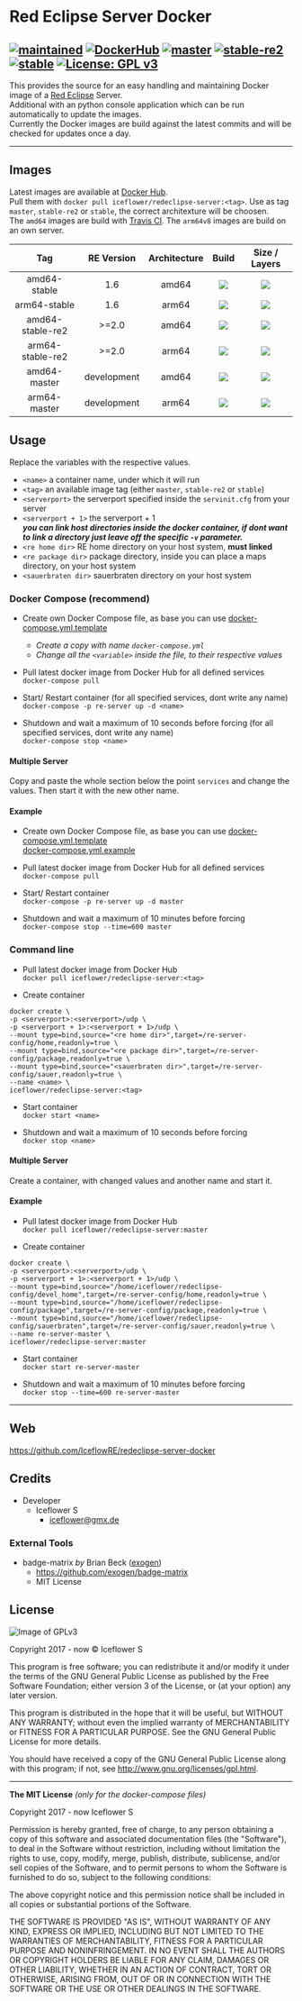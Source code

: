 # Red Eclipse Server Docker
[![maintained](https://img.shields.io/badge/maintained-yes-brightgreen.svg)][github]
[![DockerHub](https://img.shields.io/badge/Docker_Hub--FF69A4.svg?style=social)][docker hub]
[![master](https://badges.herokuapp.com/travis.com/IceflowRE/redeclipse-server-docker?env=BRANCH=master&label=master)][travis ci]
[![stable-re2](https://badges.herokuapp.com/travis.com/IceflowRE/redeclipse-server-docker?env=BRANCH=stable-re2&label=stable-re2)][travis ci]
[![stable](https://badges.herokuapp.com/travis.com/IceflowRE/redeclipse-server-docker?env=BRANCH=stable&label=stable)][travis ci]
[![License: GPL v3](https://img.shields.io/badge/License-GPL%20v3-blue.svg)](https://www.gnu.org/licenses/gpl-3.0)
---

This provides the source for an easy handling and maintaining Docker image of a [Red Eclipse](https://redeclipse.net/) Server.  
Additional with an python console application which can be run automatically to update the images.  
Currently the Docker images are build against the latest commits and will be checked for updates once a day.

---

## Images
Latest images are available at [Docker Hub][docker hub].  
Pull them with `docker pull iceflower/redeclipse-server:<tag>`. Use as tag `master`, `stable-re2` or `stable`, the correct architexture will be choosen.  
The `amd64` images are build with [Travis CI][travis ci]. The `arm64v8` images are build on an own server.

|        Tag       |  RE Version | Architecture |                Build                |                      Size / Layers                    |
|:----------------:|:-----------:|:------------:|:-----------------------------------:|:-----------------------------------------------------:|
|   amd64-stable   |      1.6    |     amd64    |   [![][travis stable]][travis ci]   |         [![][mbadge stable]][mbadge stable l]         |
|   arm64-stable   |      1.6    |     arm64    |       [![][no build]][github]       |     [![][mbadge arm stable]][mbadge arm stable l]     |
| amd64-stable-re2 |    \>=2.0   |     amd64    | [![][travis stable-re2]][travis ci] |     [![][mbadge stable-re2]][mbadge stable-re2 l]     |
| arm64-stable-re2 |    \>=2.0   |     arm64    |       [![][no build]][github]       | [![][mbadge arm stable-re2]][mbadge arm stable-re2 l] |
|   amd64-master   | development |     amd64    |  [![][travis master]][travis ci]    |         [![][mbadge master]][mbadge master l]         |
|   arm64-master   | development |     arm64    |       [![][no build]][github]       |     [![][mbadge arm master]][mbadge arm master l]     |

## Usage
Replace the variables with the respective values.

  - `<name>` a container name, under which it will run
  - `<tag>` an available image tag (either `master`, `stable-re2` or `stable`)
  - `<serverport>` the serverport specified inside the `servinit.cfg` from your server
  - `<serverport + 1>` the serverport + 1  
  ***you can link host directories inside the docker container, if dont want to link a directory just leave off the specific `-v` parameter.***
  - `<re home dir>` RE home directory on your host system, **must linked**
  - `<re package dir>` package directory, inside you can place a maps directory, on your host system
  - `<sauerbraten dir>` sauerbraten directory on your host system

### Docker Compose (recommend)
- Create own Docker Compose file, as base you can use [docker-compose.yml.template](./docker-compose.yml.template)  
  - *Create a copy with name `docker-compose.yml`*
  - *Change all the `<variable>` inside the file, to their respective values*

- Pull latest docker image from Docker Hub for all defined services  
`docker-compose pull`

- Start/ Restart container (for all specified services, dont write any name)  
`docker-compose -p re-server up -d <name>`

- Shutdown and wait a maximum of 10 seconds before forcing (for all specified services, dont write any name)  
`docker-compose stop <name>`

#### Multiple Server
Copy and paste the whole section below the point `services` and change the values. Then start it with the new other name.

#### Example
- Create own Docker Compose file, as base you can use [docker-compose.yml.template](./docker-compose.yml.template)  
[docker-compose.yml.example](./docker-compose.yml.example)

- Pull latest docker image from Docker Hub for all defined services  
`docker-compose pull`

- Start/ Restart container  
`docker-compose -p re-server up -d master`

- Shutdown and wait a maximum of 10 minutes before forcing  
`docker-compose stop --time=600 master`

### Command line
- Pull latest docker image from Docker Hub  
`docker pull iceflower/redeclipse-server:<tag>`

- Create container  
```
docker create \
-p <serverport>:<serverport>/udp \
-p <serverport + 1>:<serverport + 1>/udp \
--mount type=bind,source="<re home dir>",target=/re-server-config/home,readonly=true \
--mount type=bind,source="<re package dir>",target=/re-server-config/package,readonly=true \
--mount type=bind,source="<sauerbraten dir>",target=/re-server-config/sauer,readonly=true \
--name <name> \
iceflower/redeclipse-server:<tag>
```

- Start container  
`docker start <name>`

- Shutdown and wait a maximum of 10 seconds before forcing  
`docker stop <name>`

#### Multiple Server
Create a container, with changed values and another name and start it.

#### Example
- Pull latest docker image from Docker Hub  
`docker pull iceflower/redeclipse-server:master`

- Create container  
```
docker create \
-p <serverport>:<serverport>/udp \
-p <serverport + 1>:<serverport + 1>/udp \
--mount type=bind,source="/home/iceflower/redeclipse-config/devel_home",target=/re-server-config/home,readonly=true \
--mount type=bind,source="/home/iceflower/redeclipse-config/package",target=/re-server-config/package,readonly=true \
--mount type=bind,source="/home/iceflower/redeclipse-config/sauerbraten",target=/re-server-config/sauer,readonly=true \
--name re-server-master \
iceflower/redeclipse-server:master
```

- Start container  
`docker start re-server-master`

- Shutdown and wait a maximum of 10 minutes before forcing  
`docker stop --time=600 re-server-master`

---

## Web
https://github.com/IceflowRE/redeclipse-server-docker

## Credits
- Developer
  - Iceflower S
    - iceflower@gmx.de

### External Tools
- badge-matrix *by* Brian Beck ([exogen](https://github.com/exogen))
    - https://github.com/exogen/badge-matrix
    - MIT License

## License
![Image of GPLv3](http://www.gnu.org/graphics/gplv3-127x51.png)

Copyright 2017 - now © Iceflower S

This program is free software; you can redistribute it and/or modify it under the terms of the GNU General Public License as published by the Free Software Foundation; either version 3 of the License, or (at your option) any later version.

This program is distributed in the hope that it will be useful, but WITHOUT ANY WARRANTY; without even the implied warranty of MERCHANTABILITY or FITNESS FOR A PARTICULAR PURPOSE. See the GNU General Public License for more details.

You should have received a copy of the GNU General Public License along with this program; if not, see <http://www.gnu.org/licenses/gpl.html>.

---

**The MIT License** *(only for the docker-compose files)*

Copyright 2017 - now Iceflower S

Permission is hereby granted, free of charge, to any person obtaining a copy of this software and associated documentation files (the "Software"), to deal in the Software without restriction, including without limitation the rights to use, copy, modify, merge, publish, distribute, sublicense, and/or sell copies of the Software, and to permit persons to whom the Software is furnished to do so, subject to the following conditions:

The above copyright notice and this permission notice shall be included in all copies or substantial portions of the Software.

THE SOFTWARE IS PROVIDED "AS IS", WITHOUT WARRANTY OF ANY KIND, EXPRESS OR IMPLIED, INCLUDING BUT NOT LIMITED TO THE WARRANTIES OF MERCHANTABILITY, FITNESS FOR A PARTICULAR PURPOSE AND NONINFRINGEMENT. IN NO EVENT SHALL THE AUTHORS OR COPYRIGHT HOLDERS BE LIABLE FOR ANY CLAIM, DAMAGES OR OTHER LIABILITY, WHETHER IN AN ACTION OF CONTRACT, TORT OR OTHERWISE, ARISING FROM, OUT OF OR IN CONNECTION WITH THE SOFTWARE OR THE USE OR OTHER DEALINGS IN THE SOFTWARE.

[travis ci]: https://travis-ci.com/IceflowRE/redeclipse-server-docker
[github]: https://github.com/IceflowRE/redeclipse-server-docker
[docker hub]: https://hub.docker.com/r/iceflower/redeclipse-server
[no build]: https://img.shields.io/badge/build-inaccessible-lightgrey.svg
[travis stable]: https://badges.herokuapp.com/travis.com/IceflowRE/redeclipse-server-docker?env=BRANCH=stable&label=build
[travis stable-re2]: https://badges.herokuapp.com/travis.com/IceflowRE/redeclipse-server-docker?env=BRANCH=stable-re2&label=build
[travis master]: https://badges.herokuapp.com/travis.com/IceflowRE/redeclipse-server-docker?env=BRANCH=master&label=build
[mbadge stable]: https://images.microbadger.com/badges/image/iceflower/redeclipse-server:amd64-stable.svg
[mbadge stable l]: https://microbadger.com/images/iceflower/redeclipse-server:amd64-stable
[mbadge stable-re2]: https://images.microbadger.com/badges/image/iceflower/redeclipse-server:amd64-stable-re2.svg
[mbadge stable-re2 l]: https://microbadger.com/images/iceflower/redeclipse-server:amd64-stable-re2
[mbadge master]: https://images.microbadger.com/badges/image/iceflower/redeclipse-server:amd64-master.svg
[mbadge master l]: https://microbadger.com/images/iceflower/redeclipse-server:amd64-master
[mbadge arm stable]: https://images.microbadger.com/badges/image/iceflower/redeclipse-server:arm64-stable.svg
[mbadge arm stable l]: https://microbadger.com/images/iceflower/redeclipse-server:arm64-stable
[mbadge arm stable-re2]: https://images.microbadger.com/badges/image/iceflower/redeclipse-server:arm64-stable-re2.svg
[mbadge arm stable-re2 l]: https://microbadger.com/images/iceflower/redeclipse-server:arm64-stable-re2
[mbadge arm master]: https://images.microbadger.com/badges/image/iceflower/redeclipse-server:arm64-master.svg
[mbadge arm master l]: https://microbadger.com/images/iceflower/redeclipse-server:arm64-master
